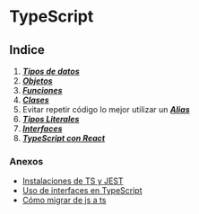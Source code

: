# TypeScript


## Indice

1. ***[Tipos de datos](001%20Tipos%20de%20datos.md)***
2. ***[Objetos](002%20Objetos.md)***
3. ***[Funciones](003%20Funciones.md)***
4. ***[Clases](004%20Clases.md)***
5. Evitar repetir código lo mejor utilizar un ***[Alias](005%20Alias.md)***
6. ***[Tipos Literales](006%20Tipos%20Literales.md)***
7. ***[Interfaces](007%20Interfaces.md)***
8. ***[TypeScript con React](008%20TypeScript%20con%20React.md)***

### Anexos
- [Instalaciones de TS y JEST](Instalaciones%20de%20TS%20y%20JEST.md)
- [Uso de interfaces en TypeScript](Uso%20de%20interfaces%20en%20TypeScript.md)
- [Cómo migrar de js a ts](Cómo%20migrar%20de%20js%20a%20ts.md)









